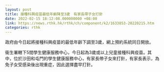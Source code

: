 ```yaml
---
layout: post
title: 接種科興疫苗最低年齡降至3歲　有家長帶子女打針
date: 2022-02-15 18:12:08.000000000 +08:00
link: https://news.rthk.hk/rthk/ch/component/k2/1633853-20220215.htm
categories: rthk
---
```


政府由今日起將接種科興疫苗的最低年齡下調至3歲，網上預約系統同日開放。

衞生署轄下5間學生健康服務中心，今日起為3歲或以上兒童接種科興疫苗。其中，位於沙田和屯門的學生健康服務中心，有家長帶子女來打針，有家長表示，為免子女受感染後出現重症，因此選擇盡早打針。
